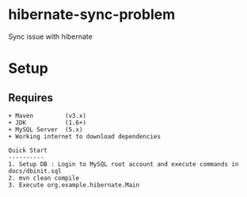 hibernate-sync-problem
======================

Sync issue with hibernate


Setup 
=====
   Requires
   ---------
    + Maven         (v3.x)
    + JDK           (1.6+)
    + MySQL Server  (5.x)
    + Working internet to download dependencies
    
    Quick Start
    ----------
    1. Setup DB : Login to MySQL root account and execute commands in docs/dbinit.sql
    2. mvn clean compile
    3. Execute org.example.hibernate.Main
